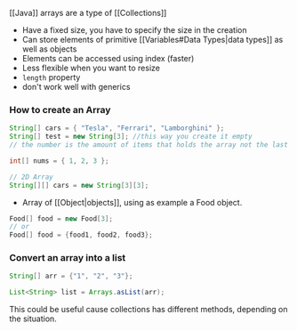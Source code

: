 
[[Java]] arrays are a type of [[Collections]]

- Have a fixed size, you have to specify the size in the creation
- Can store elements of primitive [[Variables#Data Types|data types]] as well as objects
- Elements can be accessed using index (faster)
- Less flexible when you want to resize
- ``length`` property
- don't work well with generics

### How to create an Array

```java
String[] cars = { "Tesla", "Ferrari", "Lamborghini" };
String[] test = new String[3]; //this way you create it empty
// the number is the amount of items that holds the array not the last index

int[] nums = { 1, 2, 3 };

// 2D Array
String[][] cars = new String[3][3];
```

- Array of [[Object|objects]], using as example a Food object.

```java
Food[] food = new Food[3];
// or
Food[] food = {food1, food2, food3};
```

### Convert an array into a list

```java
String[] arr = {"1", "2", "3"};

List<String> list = Arrays.asList(arr);
```

This could be useful cause collections has different methods, depending on the situation.